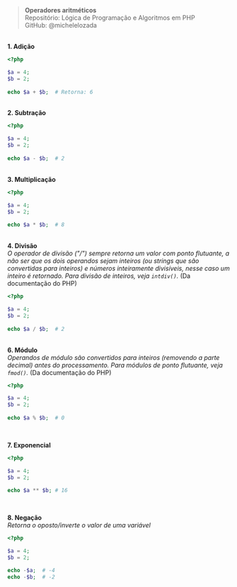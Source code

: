 > **Operadores aritméticos**     
> Repositório: Lógica de Programação e Algoritmos em PHP   
> GitHub: @michelelozada
&nbsp;
     
&nbsp;     
**1. Adição**  
```php
<?php

$a = 4;
$b = 2;
	
echo $a + $b;  # Retorna: 6
```
&nbsp;
&nbsp;    
**2. Subtração**
```php
<?php

$a = 4;
$b = 2;
	
echo $a - $b;  # 2
```
&nbsp;
&nbsp;  
**3. Multiplicação**  
```php
<?php

$a = 4;
$b = 2;
	
echo $a * $b;  # 8
```
&nbsp;
&nbsp;  
**4. Divisão**   
*O operador de divisão ("/") sempre retorna um valor com ponto flutuante, a não ser que os dois operandos 
sejam inteiros (ou strings que são convertidas para inteiros) e números inteiramente divisíveis, nesse caso
um inteiro é retornado. Para divisão de inteiros, veja `intdiv()`.* (Da documentação do PHP)
```php
<?php

$a = 4;
$b = 2;
	
echo $a / $b;  # 2
```
&nbsp;
&nbsp;  
**6. Módulo**  
*Operandos de módulo são convertidos para inteiros (removendo a parte decimal) antes do processamento. Para
módulos de ponto flutuante, veja `fmod()`.* (Da documentação do PHP)
```php
<?php

$a = 4;
$b = 2;
	
echo $a % $b;  # 0 
```
&nbsp;
&nbsp;  

**7. Exponencial**
```php
<?php

$a = 4;
$b = 2;
	
echo $a ** $b; # 16
```
&nbsp;
&nbsp;  

**8. Negação**   
*Retorna o oposto/inverte o valor de uma variável*
```php
<?php

$a = 4;
$b = 2;

echo -$a;  # -4
echo -$b;  # -2
```